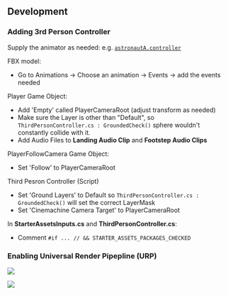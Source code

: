 ## Development

### Adding 3rd Person Controller

Supply the animator as needed: e.g. [`astronautA.controller`](Assets\StarterAssets\ThirdPersonController\Character\Animations\astronautA.controller)

FBX model:

- Go to Animations -> Choose an animation -> Events -> add the events needed

Player Game Object:

- Add 'Empty' called PlayerCameraRoot (adjust transform as needed)
- Make sure the Layer is other than "Default", so `ThirdPersonController.cs : GroundedCheck()` sphere wouldn't constantly collide with it.
- Add Audio Files to **Landing Audio Clip** and **Footstep Audio Clips**

PlayerFollowCamera Game Object:

- Set 'Follow' to PlayerCameraRoot

Third Pesron Controller (Script)

- Set 'Ground Layers' to Default so `ThirdPersonController.cs : GroundedCheck()` will set the correct LayerMask
- Set 'Cinemachine Camera Target' to PlayerCameraRoot

In **StarterAssetsInputs.cs** and **ThirdPersonController.cs**:

- Comment `#if ... // && STARTER_ASSETS_PACKAGES_CHECKED`

### Enabling Universal Render Pipepline (URP)

[![](https://img.youtube.com/vi/m6YqTrwjpP0/0.jpg)](https://www.youtube.com/watch?v=m6YqTrwjpP0)

[![](https://img.youtube.com/vi/9tjYz6Ab0oc/0.jpg)](https://www.youtube.com/watch?v=9tjYz6Ab0oc)
